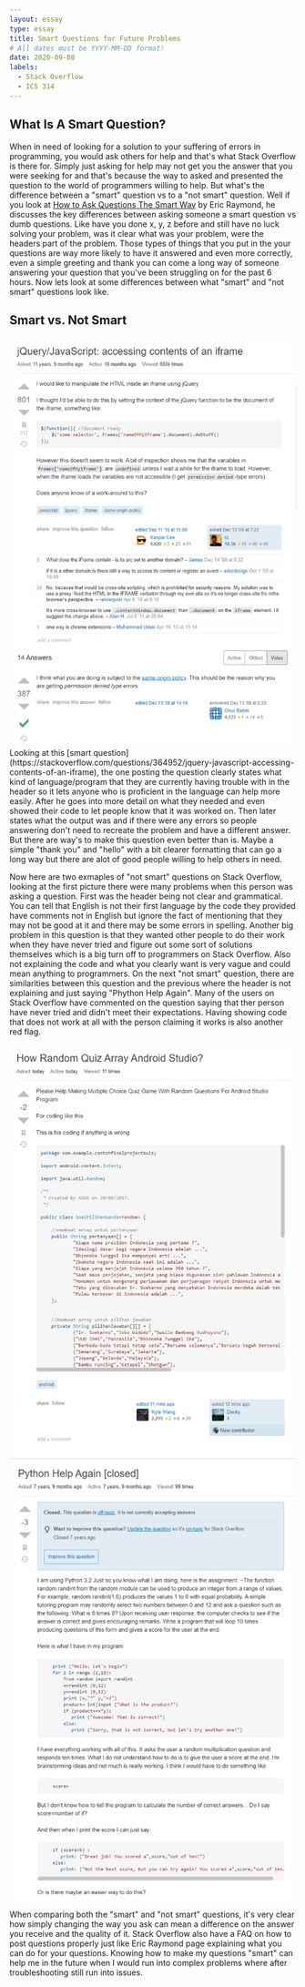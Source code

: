 ```yaml
---
layout: essay
type: essay
title: Smart Questions for Future Problems
# All dates must be YYYY-MM-DD format!
date: 2020-09-08
labels:
  - Stack Overflow
  - ICS 314
---
```


## What Is A Smart Question?

When in need of looking for a solution to your suffering of errors in programming, you would ask others for help and that's what Stack Overflow is there for. Simply just asking for help may not get you the answer that you were seeking for and that's because the way to asked and presented the question to the world of programmers willing to help. But what's the difference between a "smart" question vs to a "not smart" question. Well if you look at [How to Ask Questions The Smart Way](http://www.catb.org/esr/faqs/smart-questions.html) by Eric Raymond, he discusses the key differences between asking someone a smart question vs dumb questions. Like have you done x, y, z before and still have no luck solving your problem, was it clear what was your problem, were the headers part of the problem. Those types of things that you put in the your questions are way more likely to have it answered and even more correctly, even a simple greeting and thank you can come a long way of someone answering your question that you've been struggling on for the past 6 hours. Now lets look at some differences between what "smart" and "not smart" questions look like.

## Smart vs. Not Smart

<img class="ui medium right floated image" src="../images/smart_question.PNG"> 
Looking at this [smart question](https://stackoverflow.com/questions/364952/jquery-javascript-accessing-contents-of-an-iframe), the one posting the question clearly states what kind of language/program that they are currently having trouble with in the header so it lets anyone who is proficient in the language can help more easily. After he goes into more detail on what they needed and even showed their code to let people know that it was worked on. Then later states what the output was and if there were any errors so people answering don't need to recreate the problem and have a different answer. But there are way's to make this question even better than is. Maybe a simple "thank you" and "hello" with a bit clearer formatting that can go a long way but there are alot of good people willing to help others in need.










Now here are two exmaples of "not smart" questions on Stack Overflow, looking at the first picture there were many problems when this person was asking a question. First was the header being not clear and grammatical. You can tell that English is not their first language by the code they provided have comments not in English but ignore the fact of mentioning that they may not be good at it and there may be some errors in spelling. Another big problem in this question is that they wanted other people to do their work when they have never tried and figure out some sort of solutions themselves which is a big turn off to programmers on Stack Overflow. Also not explaining the code and what you clearly want is very vague and could mean anything to programmers. On the next "not smart" question, there are similarities between this question and the previous where the header is not explaining and just saying "Phython Help Again". Many of the users on Stack Overflow have commented on the question saying that ther person have never tried and didn't meet their expectations. Having showing code that does not work at all with the person claiming it works is also another red flag. 
<div class="ui medium left floated images">
  <img class="ui image" src="../images/bad_question.PNG">
  <img class="ui image" src="../images/bad_question2.PNG">
</div>

When comparing both the "smart" and "not smart" questions, it's very clear how simply changing the way you ask can mean a difference on the answer you receive and the quality of it. Stack Overflow also have a FAQ on how to post questions properly just like Eric Raymond page explaining what you can do for your questions. Knowing how to make my questions "smart" can help me in the future when I would run into complex problems where after troubleshooting still run into issues.
 
